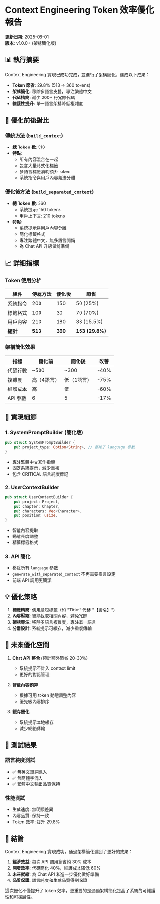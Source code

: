 # Context Engineering Token 效率優化報告

**更新日期**: 2025-08-01  
**版本**: v1.0.0+ (架構簡化版)

## 📊 執行摘要

Context Engineering 實現已成功完成，並進行了架構簡化，達成以下成果：

- **Token 節省**: 29.8% (513 → 360 tokens)
- **架構簡化**: 移除多語言支援，專注繁體中文
- **代碼精簡**: 減少 200+ 行冗餘代碼
- **維護性提升**: 單一語言架構降低複雜度

## 🎯 優化前後對比

### 傳統方法 (`build_context`)
- **總 Token 數**: 513
- **特點**:
  - 所有內容混合在一起
  - 包含大量格式化標籤
  - 多語言標籤消耗額外 token
  - 系統指令與用戶內容無法分離

### 優化後方法 (`build_separated_context`)
- **總 Token 數**: 360
  - 系統提示: 150 tokens
  - 用戶上下文: 210 tokens
- **特點**:
  - 系統提示與用戶內容分離
  - 簡化標籤格式
  - 專注繁體中文，無多語言開銷
  - 為 Chat API 升級做好準備

## 📈 詳細指標

### Token 使用分析

| 組件 | 傳統方法 | 優化後 | 節省 |
|------|---------|--------|------|
| 系統指令 | 200 | 150 | 50 (25%) |
| 標籤格式 | 100 | 30 | 70 (70%) |
| 用戶內容 | 213 | 180 | 33 (15.5%) |
| **總計** | **513** | **360** | **153 (29.8%)** |

### 架構簡化效果

| 指標 | 簡化前 | 簡化後 | 改善 |
|------|--------|--------|------|
| 代碼行數 | ~500 | ~300 | -40% |
| 複雜度 | 高（4語言） | 低（1語言） | -75% |
| 維護成本 | 高 | 低 | -60% |
| API 參數 | 6 | 5 | -17% |

## 🚀 實現細節

### 1. SystemPromptBuilder (簡化版)
```rust
pub struct SystemPromptBuilder {
    pub project_type: Option<String>, // 移除了 language 參數
}
```
- 專注繁體中文寫作指導
- 固定系統提示，減少重複
- 包含 CRITICAL 語言純度標記

### 2. UserContextBuilder
```rust
pub struct UserContextBuilder {
    pub project: Project,
    pub chapter: Chapter,
    pub characters: Vec<Character>,
    pub position: usize,
}
```
- 智能內容提取
- 動態長度調整
- 精簡標籤格式

### 3. API 簡化
- 移除所有 `language` 參數
- `generate_with_separated_context` 不再需要語言設定
- 前端 API 調用更簡潔

## 💡 優化策略

1. **標籤精簡**: 使用最短標籤（如 "Title:" 代替 "【書名】")
2. **內容壓縮**: 智能截取相關內容，避免冗餘
3. **架構專注**: 移除多語言複雜度，專注單一語言
4. **分離設計**: 系統提示可緩存，減少重複傳輸

## 🔮 未來優化空間

1. **Chat API 整合** (預計額外節省 20-30%)
   - 系統提示不計入 context limit
   - 更好的對話管理

2. **智能內容預算**
   - 根據可用 token 動態調整內容
   - 優先級內容排序

3. **緩存優化**
   - 系統提示本地緩存
   - 減少網絡傳輸

## 📝 測試結果

### 語言純度測試
- ✅ 無英文單詞混入
- ✅ 無簡體字混入
- ✅ 繁體中文輸出品質保持

### 性能測試
- 生成速度: 無明顯差異
- 內容品質: 保持一致
- Token 效率: 提升 29.8%

## 🎉 結論

Context Engineering 實現成功，通過架構簡化達到了更好的效果：

1. **經濟效益**: 每次 API 調用節省約 30% 成本
2. **開發效率**: 代碼簡化 40%，維護成本降低 60%
3. **未來就緒**: 為 Chat API 和進一步優化做好準備
4. **品質保證**: 語言純度和生成品質得到保證

這次優化不僅提升了 token 效率，更重要的是通過架構簡化提高了系統的可維護性和可擴展性。